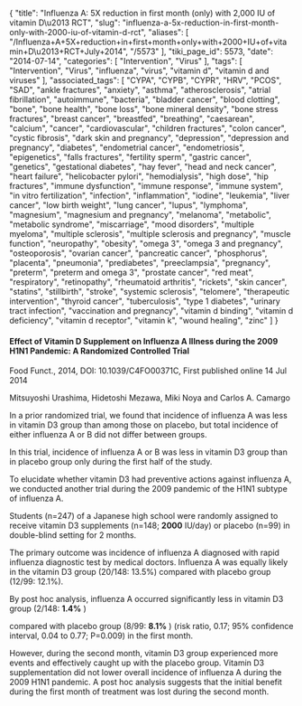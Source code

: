 {
    "title": "Influenza A: 5X reduction in first month (only) with 2,000 IU of vitamin D\u2013 RCT",
    "slug": "influenza-a-5x-reduction-in-first-month-only-with-2000-iu-of-vitamin-d-rct",
    "aliases": [
        "/Influenza+A+5X+reduction+in+first+month+only+with+2000+IU+of+vitamin+D\u2013+RCT+July+2014",
        "/5573"
    ],
    "tiki_page_id": 5573,
    "date": "2014-07-14",
    "categories": [
        "Intervention",
        "Virus"
    ],
    "tags": [
        "Intervention",
        "Virus",
        "influenza",
        "virus",
        "vitamin d",
        "vitamin d and viruses"
    ],
    "associated_tags": [
        "CYPA",
        "CYPB",
        "CYPR",
        "HRV",
        "PCOS",
        "SAD",
        "ankle fractures",
        "anxiety",
        "asthma",
        "atherosclerosis",
        "atrial fibrillation",
        "autoimmune",
        "bacteria",
        "bladder cancer",
        "blood clotting",
        "bone",
        "bone health",
        "bone loss",
        "bone mineral density",
        "bone stress fractures",
        "breast cancer",
        "breastfed",
        "breathing",
        "caesarean",
        "calcium",
        "cancer",
        "cardiovascular",
        "children fractures",
        "colon cancer",
        "cystic fibrosis",
        "dark skin and pregnancy",
        "depression",
        "depression and pregnancy",
        "diabetes",
        "endometrial cancer",
        "endometriosis",
        "epigenetics",
        "falls fractures",
        "fertility sperm",
        "gastric cancer",
        "genetics",
        "gestational diabetes",
        "hay fever",
        "head and neck cancer",
        "heart failure",
        "helicobacter pylori",
        "hemodialysis",
        "high dose",
        "hip fractures",
        "immune dysfunction",
        "immune response",
        "immune system",
        "in vitro fertilization",
        "infection",
        "inflammation",
        "iodine",
        "leukemia",
        "liver cancer",
        "low birth weight",
        "lung cancer",
        "lupus",
        "lymphoma",
        "magnesium",
        "magnesium and pregnancy",
        "melanoma",
        "metabolic",
        "metabolic syndrome",
        "miscarriage",
        "mood disorders",
        "multiple myeloma",
        "multiple sclerosis",
        "multiple sclerosis and pregnancy",
        "muscle function",
        "neuropathy",
        "obesity",
        "omega 3",
        "omega 3 and pregnancy",
        "osteoporosis",
        "ovarian cancer",
        "pancreatic cancer",
        "phosphorus",
        "placenta",
        "pneumonia",
        "prediabetes",
        "preeclampsia",
        "pregnancy",
        "preterm",
        "preterm and omega 3",
        "prostate cancer",
        "red meat",
        "respiratory",
        "retinopathy",
        "rheumatoid arthritis",
        "rickets",
        "skin cancer",
        "statins",
        "stillbirth",
        "stroke",
        "systemic sclerosis",
        "telomere",
        "therapeutic intervention",
        "thyroid cancer",
        "tuberculosis",
        "type 1 diabetes",
        "urinary tract infection",
        "vaccination and pregnancy",
        "vitamin d binding",
        "vitamin d deficiency",
        "vitamin d receptor",
        "vitamin k",
        "wound healing",
        "zinc"
    ]
}


#### Effect of Vitamin D Supplement on Influenza A Illness during the 2009 H1N1 Pandemic: A Randomized Controlled Trial

Food Funct., 2014, DOI: 10.1039/C4FO00371C, First published online 14 Jul 2014 

Mitsuyoshi Urashima,   Hidetoshi Mezawa,   Miki Noya and   Carlos A. Camargo  

In a prior randomized trial, we found that incidence of influenza A was less in vitamin D3 group than among those on placebo, but total incidence of either influenza A or B did not differ between groups. 

In this trial, incidence of influenza A or B was less in vitamin D3 group than in placebo group only during the first half of the study. 

To elucidate whether vitamin D3 had preventive actions against influenza A, we conducted another trial during the 2009 pandemic of the H1N1 subtype of influenza A. 

Students (n=247) of a Japanese high school were randomly assigned to receive vitamin D3 supplements (n=148;  **2000**  IU/day) or placebo (n=99) in double-blind setting for 2 months. 

The primary outcome was incidence of influenza A diagnosed with rapid influenza diagnostic test by medical doctors. Influenza A was equally likely in the vitamin D3 group (20/148: 13.5%) compared with placebo group (12/99: 12.1%). 

By post hoc analysis, influenza A occurred significantly less in vitamin D3 group (2/148:  **1.4%** ) 

compared with placebo group (8/99:  **8.1%** ) (risk ratio, 0.17; 95% confidence interval, 0.04 to 0.77; P=0.009) in the first month.

However, during the second month, vitamin D3 group experienced more events and effectively caught up with the placebo group. Vitamin D3 supplementation did not lower overall incidence of influenza A during the 2009 H1N1 pandemic. A post hoc analysis suggests that the initial benefit during the first month of treatment was lost during the second month.